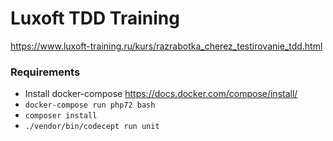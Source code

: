 # Luxoft TDD Training 

https://www.luxoft-training.ru/kurs/razrabotka_cherez_testirovanie_tdd.html

### Requirements

- Install docker-compose https://docs.docker.com/compose/install/
- `docker-compose run php72 bash`
- `composer install`
- `./vendor/bin/codecept run unit`

